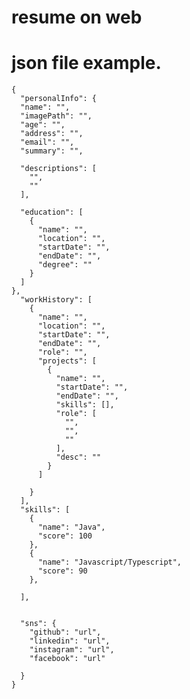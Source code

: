 # resume on web











# json file example. 

    {
      "personalInfo": {
      "name": "",
      "imagePath": "",
      "age": "",
      "address": "",
      "email": "",
      "summary": "",

      "descriptions": [
        "",
        ""
      ],

      "education": [
        {
          "name": "",
          "location": "",
          "startDate": "",
          "endDate": "",
          "degree": ""
        }
      ]
    },
      "workHistory": [
        {
          "name": "",
          "location": "",
          "startDate": "",
          "endDate": "",
          "role": "",
          "projects": [
            {
              "name": "",
              "startDate": "",
              "endDate": "",
              "skills": [],
              "role": [
                "",
                "",
                ""
              ],
              "desc": ""
            }
          ]

        }
      ],
      "skills": [
        {
          "name": "Java",
          "score": 100
        },
        {
          "name": "Javascript/Typescript",
          "score": 90
        },

      ],


      "sns": {
        "github": "url",
        "linkedin": "url",
        "instagram": "url",
        "facebook": "url"

      }
    }
